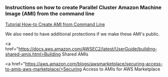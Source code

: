 ### Instructions on how to create Parallel Cluster Amazon Machine Image (AMI) from the command line

<a href="https://docs.aws.amazon.com/parallelcluster/latest/ug/building-custom-ami-v3.html">Tutorial How-to Create AMI from Command Line</a>


We also need to have additional protections if we make these AMI's public.

<a href="https://docs.aws.amazon.com/AWSEC2/latest/UserGuide/building-shared-amis.html>Building Shared AMIs</a>

<a href="https://aws.amazon.com/blogs/awsmarketplace/securing-access-to-amis-aws-marketplace/>Securing Access to AMIs for AWS Marketplace</a>
